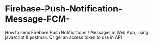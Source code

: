 # Firebase-Push-Notification-Message-FCM-
How to send Firebase Push Notifications / Messages in Web App, using javascript &amp; postman. Or get an access token to use in API.
